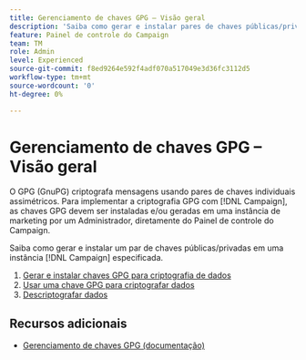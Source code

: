 ```yaml
---
title: Gerenciamento de chaves GPG – Visão geral
description: 'Saiba como gerar e instalar pares de chaves públicas/privadas em uma instância especificada [!DNL Campaign] . '
feature: Painel de controle do Campaign
team: TM
role: Admin
level: Experienced
source-git-commit: f8ed9264e592f4adf070a517049e3d36fc3112d5
workflow-type: tm+mt
source-wordcount: '0'
ht-degree: 0%

---
```


# Gerenciamento de chaves GPG – Visão geral

O GPG (GnuPG) criptografa mensagens usando pares de chaves individuais assimétricos. Para implementar a criptografia GPG com [!DNL Campaign], as chaves GPG devem ser instaladas e/ou geradas em uma instância de marketing por um Administrador, diretamente do Painel de controle do Campaign.

Saiba como gerar e instalar um par de chaves públicas/privadas em uma instância [!DNL Campaign] especificada.

1. [Gerar e instalar chaves GPG para criptografia de dados](./generate-and-install-gpg-keys-for-data-encryption.md)
2. [Usar uma chave GPG para criptografar dados](./use-a-gpg-key-to-encrypt-data.md)
3. [Descriptografar dados](./decrypt-data.md)

## Recursos adicionais

* [Gerenciamento de chaves GPG (documentação)](https://experienceleague.adobe.com/docs/control-panel/using/instances-settings/gpg-keys-management.html?lang=pt-BR)
